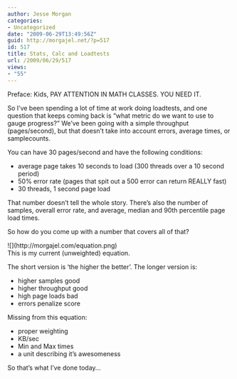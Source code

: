 ```yaml
---
author: Jesse Morgan
categories:
- Uncategorized
date: "2009-06-29T13:49:56Z"
guid: http://morgajel.net/?p=517
id: 517
title: Stats, Calc and Loadtests
url: /2009/06/29/517
views:
- "55"
---
```


Preface: Kids, PAY ATTENTION IN MATH CLASSES. YOU NEED IT.

So I’ve been spending a lot of time at work doing loadtests, and one question that keeps coming back is “what metric do we want to use to gauge progress?” We’ve been going with a simple throughput (pages/second), but that doesn’t take into account errors, average times, or samplecounts.

You can have 30 pages/second and have the following conditions:

- average page takes 10 seconds to load (300 threads over a 10 second period)
- 50% error rate (pages that spit out a 500 error can return REALLY fast)
- 30 threads, 1 second page load

That number doesn’t tell the whole story. There’s also the number of samples, overall error rate, and average, median and 90th percentile page load times.

So how do you come up with a number that covers all of that?

<div>![](http://morgajel.com/equation.png)</div>This is my current (unweighted) equation.

The short version is ‘the higher the better’. The longer version is:

- higher samples good
- higher throughput good
- high page loads bad
- errors penalize score

Missing from this equation:

- proper weighting
- KB/sec
- Min and Max times
- a unit describing it’s awesomeness

So that’s what I’ve done today…
